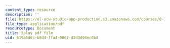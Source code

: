 ```yaml
---
content_type: resource
description: ''
file: https://ol-ocw-studio-app-production.s3.amazonaws.com/courses/8-13-14-experimental-physics-i-ii-junior-lab-fall-2016-spring-2017/619a5d6cb8d4ffa40007d2d3d94ec0b3_3032008.pdf
file_type: application/pdf
resourcetype: Document
title: 3play pdf file
uid: 619a5d6c-b8d4-ffa4-0007-d2d3d94ec0b3
---
```

